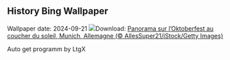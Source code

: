 ## History Bing Wallpaper
Wallpaper date: 2024-09-21
![](https://www.bing.com/th?id=OHR.MunichBeerfest_FR-FR4864726596_UHD.jpg&w=1000)Download: [Panorama sur l’Oktoberfest au coucher du soleil, Munich, Allemagne (© AllesSuper21/iStock/Getty Images)](https://www.bing.com/th?id=OHR.MunichBeerfest_FR-FR4864726596_UHD.jpg)

Auto get programm by LtgX
